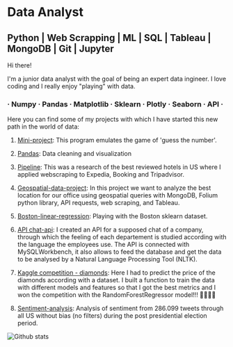 # Data Analyst

## Python | Web Scrapping | ML | SQL | Tableau | MongoDB | Git | Jupyter 


Hi there!

I'm a junior data analyst with the goal of being an expert data ingineer. I love coding and I really enjoy "playing" with data. 

###  · Numpy · Pandas · Matplotlib · Sklearn · Plotly · Seaborn · API ·

Here you can find some of my projects with which I have started this new path in the world of data:


1. [Mini-project](https://github.com/isabel-searle/mini-project): This program emulates the game of 'guess the number'. 

2. [Pandas](https://github.com/isabel-searle/pandas-project): Data cleaning and visualization

3. [Pipeline](https://github.com/isabel-searle/pipelines-project): This was a research of the best reviewed hotels in US where I applied webscraping to Expedia, Booking and Tripadvisor.

4. [Geospatial-data-project](https://github.com/isabel-searle/geospatial-data-project): In this project we want to analyze the best location for our office using geospatial queries with MongoDB, Folium python library, API requests, web scraping, and Tableau.

5. [Boston-linear-regression](https://github.com/isabel-searle/boston-linear-regression): Playing with the Boston sklearn dataset.

6. [API chat-api](https://github.com/isabel-searle/chat-api): I created an API for a supposed chat of a company, through which the feeling of each departement is studied according with the language the employees use. The API is connected with MySQLWorkbench, it also allows to feed the database and get the data to be analysed by a Natural Language Processing Tool (NLTK).

7. [Kaggle competition - diamonds](https://github.com/isabel-searle/diamonds): Here I had to predict the price of the diamonds according with a dataset. I built a function to train the data with different models and features so that I got the best metrics and I won the competition with the RandomForestRegressor model!!! 🚀🚀🚀🚀

8. [Sentiment-analysis](https://github.com/isabel-searle/sentiment-analysis): Analysis of sentiment from 286.099 tweets through all US without bias (no filters) during the post presidential election period. 


![Github stats](https://github-readme-stats.vercel.app/api?username=isabel-searle&theme=highcontrast&show_icons=true&count_private=true)

